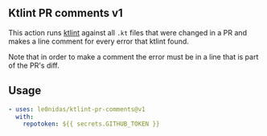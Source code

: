 ## Ktlint PR comments v1

This action runs [ktlint](https://ktlint.github.io/) against all `.kt` files that were changed in a PR
and makes a line comment for every error that ktlint found.

Note that in order to make a comment the error must be in a line that is part of the PR's diff.

## Usage
```yaml
- uses: le0nidas/ktlint-pr-comments@v1
  with:
    repotoken: ${{ secrets.GITHUB_TOKEN }}
```